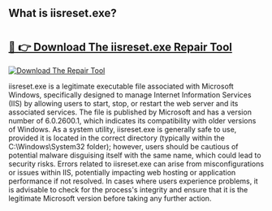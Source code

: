 ## What is iisreset.exe? 

# <h2><a href="https://exedetect.com/download.php?iisreset.exe">🔗 👉 Download The iisreset.exe Repair Tool</a></h2>

[![Download The Repair Tool](https://exedetect.com/download-button.jpg)](https://exedetect.com/download.php?iisreset.exe)

iisreset.exe is a legitimate executable file associated with Microsoft Windows, specifically designed to manage Internet Information Services (IIS) by allowing users to start, stop, or restart the web server and its associated services. The file is published by Microsoft and has a version number of 6.0.2600.1, which indicates its compatibility with older versions of Windows. As a system utility, iisreset.exe is generally safe to use, provided it is located in the correct directory (typically within the C:\Windows\System32 folder); however, users should be cautious of potential malware disguising itself with the same name, which could lead to security risks. Errors related to iisreset.exe can arise from misconfigurations or issues within IIS, potentially impacting web hosting or application performance if not resolved. In cases where users experience problems, it is advisable to check for the process's integrity and ensure that it is the legitimate Microsoft version before taking any further action.